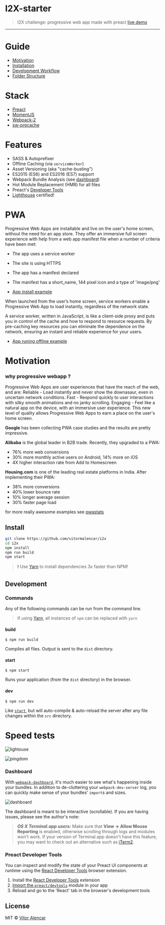 # I2X-starter
> I2X challenge: progressive web app made with preact  [live demo](https://i2x-app.herokuapp.com/)

---

# Guide
- [Motivation](#motivation)
- [Installation](#install)
- [Development Workflow](#Development)
- [Folder Structure](#structure)

# Stack
- [Preact](https://preactjs.com/)
- [MomentJS](https://momentjs.com/)
- [Webpack-2](https://webpack.js.org/)
- [sw-precache](https://github.com/GoogleChrome/sw-precache)

# Features
* SASS & Autoprefixer
* Offline Caching (via `serviceWorker`)
* Asset Versioning (aka "cache-busting")
* ES2015 (ES6) and ES2016 (ES7) support
* Webpack Bundle Analysis (see [dashboard](#dashboard))
* Hot Module Replacement (HMR) for all files
* Preact's [Developer Tools](#preact-developer-tools)
* [Lighthouse](https://github.com/GoogleChrome/lighthouse) certified!

# PWA
Progressive Web Apps are installable and live on the user's home screen, without the need for an app store. They offer an immersive full screen experience with help from a web app manifest file when a number of criteria have been met:

- The app uses a service worker
- The site is using HTTPS
- The app has a manifest declared
- The manifest has a short_name, 144 pixel icon and a type of 'image/png'

- [App install example](https://vimeo.com/215742817)


When launched from the user’s home screen, service workers enable a Progressive Web App to load instantly, regardless of the network state.

A service worker, written in JavaScript, is like a client-side proxy and puts you in control of the cache and how to respond to resource requests. By pre-caching key resources you can eliminate the dependence on the network, ensuring an instant and reliable experience for your users.

- [App runing offline example](https://vimeo.com/215742765)


# Motivation

### why progressive webapp ?

Progressive Web Apps are user experiences that have the reach of the web, and are:
Reliable - Load instantly and never show the downasaur, even in uncertain network conditions.
Fast - Respond quickly to user interactions with silky smooth animations and no janky scrolling.
Engaging - Feel like a natural app on the device, with an immersive user experience.
This new level of quality allows Progressive Web Apps to earn a place on the user's home screen.

**Google** has been collecting PWA case studies and the results are pretty impressive.

**Alibaba** is the global leader in B2B trade. Recently, they upgraded to a PWA:
  - 76% more web conversions
  - 30% more monthly active users on Android, 14% more on iOS
  - 4X higher interaction rate from Add to Homescreen

**Housing.com** is one of the leading real estate platforms in India. After implementing their PWA:
- 38% more conversions
- 40% lower bounce rate
- 10% longer average session
- 30% faster page load

for more really awesome examples see [pwastats](https://www.pwastats.com/)


## Install

```sh
git clone https://github.com/vitormalencar/i2x
cd i2x
npm install
npm run build
npm start
```

> :exclamation: Use [Yarn](https://yarnpkg.com/) to install dependencies 3x faster than NPM!


## Development

### Commands

Any of the following commands can be run from the command line.

> If using [Yarn](https://yarnpkg.com/), all instances of `npm` can be replaced with `yarn`

#### build

```
$ npm run build
```

Compiles all files. Output is sent to the `dist` directory.

#### start

```
$ npm start
```

Runs your application (from the `dist` directory) in the browser.

#### dev

```
$ npm run dev
```

Like [`start`](#start), but will auto-compile & auto-reload the server after any file changes within the `src` directory.

# Speed tests
 ![lightouse](docs/lg_score.png)

 ![pingdom](docs/pingdom_score.png)

### Dashboard

With [`webpack-dashboard`](https://github.com/FormidableLabs/webpack-dashboard), it's much easier to see what's happening inside your bundles. In addition to de-cluttering your `webpack-dev-server` log, you can quickly make sense of your bundles' `import`s and sizes.

![dashboard](docs/dev-dash.jpg)

The dashboard is meant to be interactive (scrollable). If you are having issues, please see the author's note:

> ***OS X Terminal.app users:*** Make sure that **View → Allow Mouse Reporting** is enabled, otherwise scrolling through logs and modules won't work. If your version of Terminal.app doesn't have this feature, you may want to check out an alternative such as [iTerm2](https://www.iterm2.com/index.html).

### Preact Developer Tools

You can inspect and modify the state of your Preact UI components at runtime using the [React Developer Tools](https://github.com/facebook/react-devtools) browser extension.

1. Install the [React Developer Tools](https://github.com/facebook/react-devtools) extension
2. [Import the `preact/devtools`](src/index.js#L21) module in your app
3. Reload and go to the 'React' tab in the browser's development tools

## License

MIT © [Vitor Alencar](https://vitormalencar.com)
